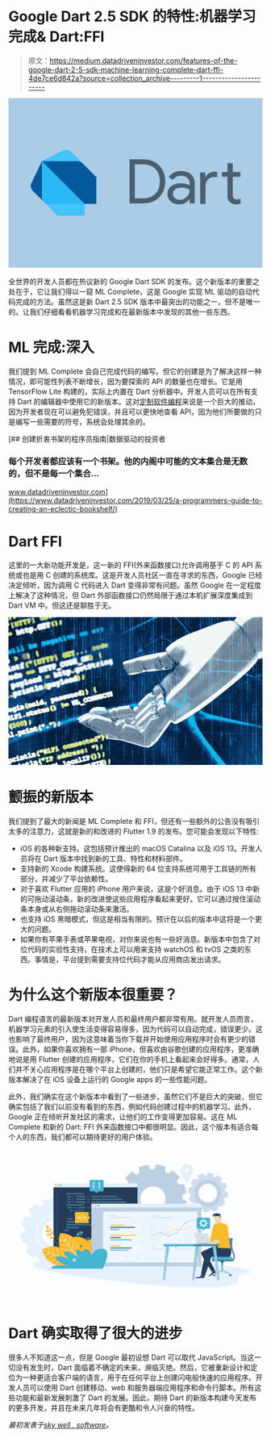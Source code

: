 # Google Dart 2.5 SDK 的特性:机器学习完成& Dart:FFI

> 原文：<https://medium.datadriveninvestor.com/features-of-the-google-dart-2-5-sdk-machine-learning-complete-dart-ffi-4de7ce6d842a?source=collection_archive---------1----------------------->

![](img/cee5cc6a57fef680550002d0d8938404.png)

全世界的开发人员都在热议新的 Google Dart SDK 的发布。这个新版本的重要之处在于，它让我们得以一窥 ML Complete，这是 Google 实现 ML 驱动的自动代码完成的方法。虽然这是新 Dart 2.5 SDK 版本中最突出的功能之一，但不是唯一的。让我们仔细看看机器学习完成和在最新版本中发现的其他一些东西。

# ML 完成:深入

我们提到 ML Complete 会自己完成代码的编写。但它的创建是为了解决这样一种情况，即可能性列表不断增长，因为要探索的 API 的数量也在增长。它是用 TensorFlow Lite 构建的，实际上内置在 Dart 分析器中。开发人员可以在所有支持 Dart 的编辑器中使用它的新版本。这对[定制软件编程](https://skywell.software/)来说是一个巨大的推动，因为开发者现在可以避免犯错误，并且可以更快地查看 API，因为他们所要做的只是编写一些需要的符号，系统会处理其余的。

[](https://www.datadriveninvestor.com/2019/03/25/a-programmers-guide-to-creating-an-eclectic-bookshelf/) [## 创建折衷书架的程序员指南|数据驱动的投资者

### 每个开发者都应该有一个书架。他的内阁中可能的文本集合是无数的，但不是每一个集合…

www.datadriveninvestor.com](https://www.datadriveninvestor.com/2019/03/25/a-programmers-guide-to-creating-an-eclectic-bookshelf/) 

# Dart FFI

这里的一大新功能开发是，这一新的 FFI(外来函数接口)允许调用基于 C 的 API 系统或也是用 C 创建的系统库。这是开发人员社区一直在寻求的东西，Google 已经决定倾听，因为调用 C 代码进入 Dart 变得非常有问题。虽然 Google 在一定程度上解决了这种情况，但 Dart 外部函数接口仍然局限于通过本机扩展深度集成到 Dart VM 中。但这还是聊胜于无。

![](img/d5b27affe8fa0b852c2c84ecc71a21af.png)

# 颤振的新版本

我们提到了最大的新闻是 ML Complete 和 FFI，但还有一些额外的公告没有吸引太多的注意力，这就是新的和改进的 Flutter 1.9 的发布。您可能会发现以下特性:

*   iOS 的各种新支持。这包括预计推出的 macOS Catalina 以及 iOS 13。开发人员将在 Dart 版本中找到新的工具、特性和材料部件。
*   支持新的 Xcode 构建系统。这使得新的 64 位支持系统可用于工具链的所有部分，并减少了平台依赖性。
*   对于喜欢 Flutter 应用的 iPhone 用户来说，这是个好消息。由于 iOS 13 中新的可拖动滚动条，新的改进使这些应用程序看起来更好。它可以通过按住滚动条本身或从右侧拖动滚动条来激活。
*   也支持 iOS 黑暗模式，但这是相当有限的。预计在以后的版本中这将是一个更大的问题。
*   如果你有苹果手表或苹果电视，对你来说也有一些好消息。新版本中包含了对位代码的实验性支持，在技术上可以用来支持 watchOS 和 tvOS 之类的东西。事情是，平台提到需要支持位代码才能从应用商店发出请求。

# 为什么这个新版本很重要？

Dart 编程语言的最新版本对开发人员和最终用户都非常有用。就开发人员而言，机器学习元素的引入使生活变得容易得多，因为代码可以自动完成，错误更少。这也影响了最终用户，因为这意味着当你下载并开始使用应用程序时会有更少的错误。此外，如果你喜欢拥有一部 iPhone，但喜欢由谷歌创建的应用程序，更准确地说是用 Flutter 创建的应用程序，它们在你的手机上看起来会好得多。通常，人们并不关心应用程序是在哪个平台上创建的，他们只是希望它能正常工作。这个新版本解决了在 iOS 设备上运行的 Google apps 的一些性能问题。

此外，我们确实在这个新版本中看到了一些进步。虽然它们不是巨大的突破，但它确实包括了我们以前没有看到的东西，例如代码创建过程中的机器学习。此外，Google 正在倾听开发社区的需求，让他们的工作变得更加容易。这在 ML Complete 和新的 Dart: FFI 外来函数接口中都很明显。因此，这个版本有适合每个人的东西，我们都可以期待更好的用户体验。

![](img/64600f0ed5331e7170fc971e3bad3a48.png)

# Dart 确实取得了很大的进步

很多人不知道这一点，但是 Google 最初设想 Dart 可以取代 JavaScript。当这一切没有发生时，Dart 面临着不确定的未来，濒临灭绝。然后，它被重新设计和定位为一种更适合客户端的语言，用于在任何平台上创建闪电般快速的应用程序。开发人员可以使用 Dart 创建移动、web 和服务器端应用程序和命令行脚本。所有这些功能和最新发展刺激了 Dart 的发展。因此，期待 Dart 的新版本构建今天发布的更多开发，并且在未来几年将会有更酷和令人兴奋的特性。

*最初发表于*[*sky well . software*](https://skywell.software/blog/features-of-the-google-dart-2-5-sdk/)*。*